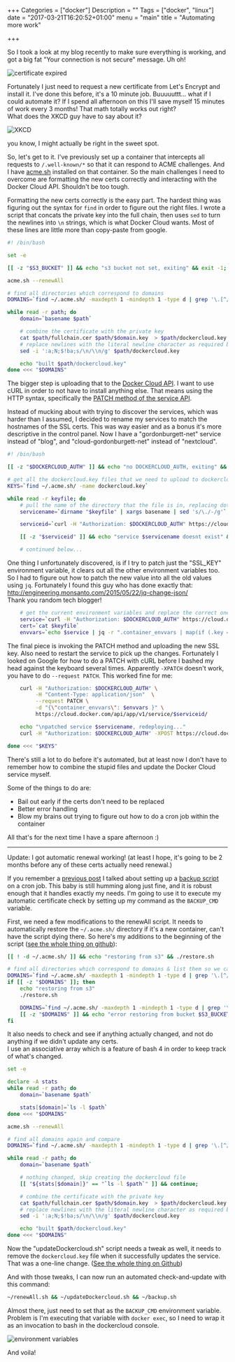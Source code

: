+++
Categories = ["docker"]
Description = ""
Tags = ["docker", "linux"]
date = "2017-03-21T16:20:52+01:00"
menu = "main"
title = "Automating more work"

+++

So I took a look at my blog recently to make sure everything is working, and got a big fat "Your connection is not secure" message.  Uh oh!

![certificate expired](/images/cert_expired.png)

Fortunately I just need to request a new certificate from Let's Encrypt and install it.  I've done this before, it's a 10 minute job.  Buuuuuttt...
what if I could automate it?  If I spend all afternoon on this I'll save myself 15 minutes of work every 3 months!  That math totally works out right?  
What does the XKCD guy have to say about it?

![XKCD](https://imgs.xkcd.com/comics/is_it_worth_the_time.png)

you know, I might actually be right in the sweet spot.

So, let's get to it.  I've previously set up a container that intercepts all requests to `/.well-known/*` so that it can respond to ACME challenges.  And
I have [acme.sh](https://github.com/Neilpang/acme.sh) installed on that container.  So the main challenges I need to overcome are formatting the new certs
correctly and interacting with the Docker Cloud API.  Shouldn't be too tough.

Formatting the new certs correctly is the easy part.  The hardest thing was figuring out the syntax for `find` in order to figure out the right files.  I
wrote a script that concats the private key into the full chain, then uses `sed` to turn the newlines into `\n` strings, which is what Docker Cloud wants.
Most of these lines are little more than copy-paste from google.

```bash
#! /bin/bash

set -e

[[ -z "$S3_BUCKET" ]] && echo "s3 bucket not set, exiting" && exit -1;

acme.sh --renewAll

# find all directories which correspond to domains
DOMAINS=`find ~/.acme.sh/ -maxdepth 1 -mindepth 1 -type d | grep '\.[^/]\{2,\}$'`

while read -r path; do
    domain=`basename $path`

    # combine the certificate with the private key
    cat $path/fullchain.cer $path/$domain.key  > $path/dockercloud.key
    # replace newlines with the literal newline character as required by dockercloud
    sed -i ':a;N;$!ba;s/\n/\\n/g' $path/dockercloud.key

    echo "built $path/dockercloud.key"
done <<< "$DOMAINS"
```

The bigger step is uploading that to the [Docker Cloud API](https://docs.docker.com/apidocs/docker-cloud/).  I want to use cURL in order to
not have to install anything else.  That means using the HTTP syntax, specifically the [PATCH method of the service API](https://docs.docker.com/apidocs/docker-cloud/?http#update-an-existing-service).

Instead of mucking about with trying to discover the services, which was harder than I assumed, I decided to rename my services to match the hostnames of the SSL
certs.  This was way easier and as a bonus it's more descriptive in the control panel.  Now I have a "gordonburgett-net" service instead of "blog", and
"cloud-gordonburgett-net" instead of "nextcloud".

```bash
#! /bin/bash

[[ -z "$DOCKERCLOUD_AUTH" ]] && echo "no DOCKERCLOUD_AUTH, exiting" && exit -1;

# get all the dockercloud.key files that we need to upload to dockercloud's api
KEYS=`find ~/.acme.sh/ -name dockercloud.key`

while read -r keyfile; do
    # pull the name of the directory that the file is in, replacing dots with dashes to get the service name
    servicename=`dirname "$keyfile" | xargs basename | sed 's/\./-/g'`

    serviceid=`curl -H "Authorization: $DOCKERCLOUD_AUTH" https://cloud.docker.com/api/app/v1/service/?name=$servicename | jq -r '.objects[].uuid'`

    [[ -z "$serviceid" ]] && echo "service $servicename doesnt exist" && continue;

    # continued below...
```

One thing I unfortunately discovered, is if I try to patch just the "SSL_KEY" environment variable, it clears out all the other environment variables too.
So I had to figure out how to patch the new value into all the old values using `jq`.  Fortunately I found this guy who has done exactly that:
http://engineering.monsanto.com/2015/05/22/jq-change-json/  
Thank you random tech blogger!

```bash
    # get the current environment variables and replace the correct one with the new cert value
    service=`curl -H "Authorization: $DOCKERCLOUD_AUTH" https://cloud.docker.com/api/app/v1/service/$serviceid/`
    cert=`cat $keyfile`
    envvars=`echo $service | jq -r ".container_envvars | map(if (.key == \"SSL_CERT\") then . + { \"value\": \"$cert\" } else . end)"`
```

The final piece is invoking the PATCH method and uploading the new SSL key.  Also need to restart the service to pick up the changes.
Fortunately I looked on Google for how to do a PATCH with cURL before I bashed my head against the keyboard several times.  Apparently
`-XPATCH` doesn't work, you have to do `--request PATCH`.  This worked fine for me:

```bash
    curl -H "Authorization: $DOCKERCLOUD_AUTH" \
         -H "Content-Type: application/json"  \
         --request PATCH \
         -d "{\"container_envvars\": $envvars }" \
         https://cloud.docker.com/api/app/v1/service/$serviceid/ 

    echo "\npatched service $servicename, redeploying..."
    curl -H "Authorization: $DOCKERCLOUD_AUTH" -XPOST https://cloud.docker.com/api/app/v1/service/$serviceid/redeploy/

done <<< "$KEYS"

```

There's still a lot to do before it's automated, but at least now I don't have to remember how to combine the stupid files and update the
Docker Cloud service myself.

Some of the things to do are:

* Bail out early if the certs don't need to be replaced
* Better error handling
* Blow my brains out trying to figure out how to do a cron job within the container

All that's for the next time I have a spare afternoon :)

<hr />

Update: I got automatic renewal working! (at least I hope, it's going to be 2 months before any of these certs actually need renewal.)

If you remember a [previous post](/post/taking_control_of_my_data/) I talked about setting up a 
[backup script](https://github.com/gburgett/blog/blob/master/home/backup.sh) on a cron job.  This baby is still humming along just fine,
and it is robust enough that it handles exactly my needs.  I'm going to use it to execute my automatic certificate check by setting up
my command as the `BACKUP_CMD` variable.

First, we need a few modifications to the renewAll script.  It needs to automatically restore the `~/.acme.sh/` directory if it's a new
container, can't have the script dying there.  So here's my additions to the beginning of the script ([see the whole thing on github](https://github.com/gburgett/dockerfile/blob/master/letsencrypt/scripts/renewAll.sh)):

```bash
[[ ! -d ~/.acme.sh/ ]] && echo "restoring from s3" && ./restore.sh

# find all directories which correspond to domains & list them so we can see what changed
DOMAINS=`find ~/.acme.sh/ -maxdepth 1 -mindepth 1 -type d | grep '\.[^/]\{2,\}$'`
if [[ -z "$DOMAINS" ]]; then
    echo "restoring from s3"
    ./restore.sh

    DOMAINS=`find ~/.acme.sh/ -maxdepth 1 -mindepth 1 -type d | grep '\.[^/]\{2,\}$'`
    [[ -z "$DOMAINS" ]] && echo "error restoring from bucket $S3_BUCKET" && exit -1;
fi
```

It also needs to check and see if anything actually changed, and not do anything if we didn't update any certs.  
I use an associative array which is a feature of bash 4 in order to keep track of what's changed.

```bash
set -e

declare -A stats
while read -r path; do
    domain=`basename $path`

    stats[$domain]=`ls -l $path`
done <<< "$DOMAINS"

acme.sh --renewAll

# find all domains again and compare
DOMAINS=`find ~/.acme.sh/ -maxdepth 1 -mindepth 1 -type d | grep '\.[^/]\{2,\}$'`

while read -r path; do
    domain=`basename $path`

    # nothing changed, skip creating the dockercloud file
    [[ "${stats[$domain]}" == "`ls -l $path`" ]] && continue;

    # combine the certificate with the private key
    cat $path/fullchain.cer $path/$domain.key  > $path/dockercloud.key
    # replace newlines with the literal newline character as required by dockercloud
    sed -i ':a;N;$!ba;s/\n/\\n/g' $path/dockercloud.key

    echo "built $path/dockercloud.key"
done <<< "$DOMAINS"
```

Now the "updateDockercloud.sh" script needs a tweak as well, it needs to remove the `dockercloud.key` file when it successfully
updates the service.  That was a one-line change. ([See the whole thing on Github](https://github.com/gburgett/dockerfile/blob/master/letsencrypt/scripts/updateDockercloud.sh))

And with those tweaks, I can now run an automated check-and-update with this command:

```bash
~/renewAll.sh && ~/updateDockercloud.sh && ~/backup.sh
```

Almost there, just need to set that as the `BACKUP_CMD` environment variable.  Problem is I'm executing that variable with `docker exec`, so
I need to wrap it as an invocation to bash in the dockercloud console.

![environment variables](/images/backup_cmd_letsencrypt.png)

And voila!